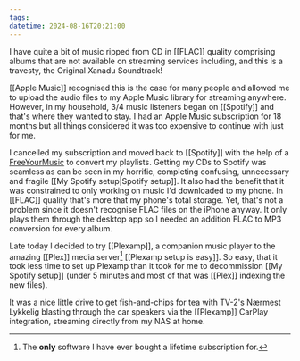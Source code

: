 ```yaml
---
tags: 
datetime: 2024-08-16T20:21:00
---
```

I have quite a bit of music ripped from CD in [[FLAC]] quality comprising albums that are not available on streaming services including, and this is a travesty, the Original Xanadu Soundtrack!

[[Apple Music]] recognised this is the case for many people and allowed me to upload the audio files to my Apple Music library for streaming anywhere. However, in my household, 3/4 music listeners began on [[Spotify]] and that's where they wanted to stay. I had an Apple Music subscription for 18 months but all things considered it was too expensive to continue with just for me.

I cancelled my subscription and moved back to [[Spotify]] with the help of a [FreeYourMusic](https://freeyourmusic.com) to convert my playlists. Getting my CDs to Spotify was seamless as can be seen in my horrific, completing confusing, unnecessary and fragile [[My Spotify setup|Spotify setup]]. It also had the benefit that it was constrained to only working on music I'd downloaded to my phone. In [[FLAC]] quality that's more that my phone's total storage. Yet, that's not a problem since it doesn't recognise FLAC files on the iPhone anyway. It only plays them through the desktop app so I needed an addition FLAC to MP3 conversion for every album.

Late today I decided to try [[Plexamp]], a companion music player to the amazing [[Plex]] media server[^1] [[Plexamp setup is easy]]. So easy, that it took less time to set up Plexamp than it took for me to decommission [[My Spotify setup]] (under 5 minutes and most of that was [[Plex]] indexing the new files).

It was a nice little drive to get fish-and-chips for tea with TV-2's Nærmest Lykkelig blasting through the car speakers via the [[Plexamp]] CarPlay integration, streaming directly from my NAS at home.

[^1]: The **only** software I have ever bought a lifetime subscription for.
